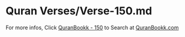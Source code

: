 # Quran Verses/Verse-150.md 

For more infos, Click [QuranBookk - 150](https://www.quranbookk.com/quran/search?q=150) to Search at [QuranBookk.com](http://quranbookk.com/)